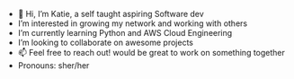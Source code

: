 - 👋 Hi, I’m Katie, a self taught aspiring Software dev
- I’m interested in growing my network and working with others
- I’m currently learning Python and AWS Cloud Engineering
- I’m looking to collaborate on awesome projects
- 📫 Feel free to reach out! would be great to work on something together
- Pronouns: sher/her


<!---
katemakescode/katemakescode is a ✨ special ✨ repository because its `README.md` (this file) appears on your GitHub profile.
You can click the Preview link to take a look at your changes.
--->
